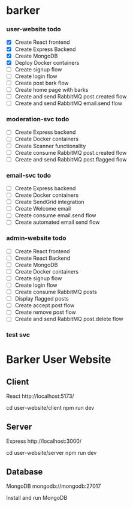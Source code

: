 # barker

### user-website todo

- [x] Create React frontend
- [x] Create Express Backend
- [x] Create MongoDB
- [x] Deploy Docker containers
- [ ] Create signup flow
- [ ] Create login flow
- [ ] Create post bark flow
- [ ] Create home page with barks
- [ ] Create and send RabbitMQ post.created flow
- [ ] Create and send RabbitMQ email.send flow

### moderation-svc todo

- [ ] Create Express backend
- [ ] Create Docker containers
- [ ] Create Scanner functionality
- [ ] Create consume RabbitMQ post.created flow
- [ ] Create and send RabbitMQ post.flagged flow

### email-svc todo

- [ ] Create Express backend
- [ ] Create Docker containers
- [ ] Create SendGrid integration
- [ ] Create Welcome email
- [ ] Create consume email.send flow
- [ ] Create automated email send flow

### admin-website todo

- [ ] Create React frontend
- [ ] Create React Backend
- [ ] Create MongoDB
- [ ] Create Docker containers
- [ ] Create signup flow
- [ ] Create login flow
- [ ] Create consume RabbitMQ posts
- [ ] Display flagged posts
- [ ] Create accept post flow
- [ ] Create remove post flow
- [ ] Create and send RabbitMQ post.delete flow

### test svc

# Barker User Website

## Client

React
http://localhost:5173/

cd user-website/client
npm run dev

## Server

Express
http://localhost:3000/

cd user-website/server
npm run dev

## Database

MongoDB
mongodb://mongodb:27017

Install and run MongoDB

